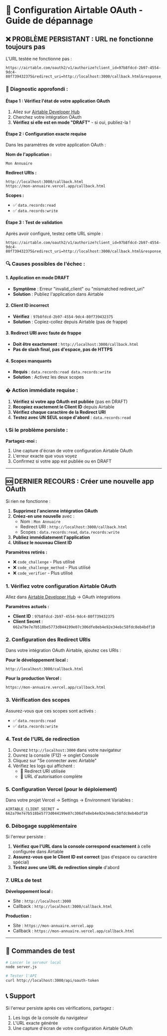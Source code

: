 # 🔧 Configuration Airtable OAuth - Guide de dépannage

## ❌ **PROBLÈME PERSISTANT : URL ne fonctionne toujours pas**

L'URL testée ne fonctionne pas :
```
https://airtable.com/oauth2/v1/authorize?client_id=97b8fdcd-2b97-4554-9dc4-80f739432375&redirect_uri=http://localhost:3000/callback.html&response_type=code&scope=data.records:read%20data.records:write
```

### 🎯 **Diagnostic approfondi :**

#### **Étape 1 : Vérifiez l'état de votre application OAuth**
1. Allez sur [Airtable Developer Hub](https://airtable.com/developers/web/api/introduction)
2. Cherchez votre intégration OAuth
3. **Vérifiez si elle est en mode "DRAFT"** - si oui, publiez-la !

#### **Étape 2 : Configuration exacte requise**
Dans les paramètres de votre application OAuth :

**Nom de l'application :**
```
Mon Annuaire
```

**Redirect URIs :**
```
http://localhost:3000/callback.html
https://mon-annuaire.vercel.app/callback.html
```

**Scopes :**
- ✅ `data.records:read`
- ✅ `data.records:write`

#### **Étape 3 : Test de validation**
Après avoir configuré, testez cette URL simple :
```
https://airtable.com/oauth2/v1/authorize?client_id=97b8fdcd-2b97-4554-9dc4-80f739432375&redirect_uri=http://localhost:3000/callback.html&response_type=code&scope=data.records:read
```

### 🔍 **Causes possibles de l'échec :**

#### **1. Application en mode DRAFT**
- **Symptôme** : Erreur "invalid_client" ou "mismatched redirect_uri"
- **Solution** : Publiez l'application dans Airtable

#### **2. Client ID incorrect**
- **Vérifiez** : `97b8fdcd-2b97-4554-9dc4-80f739432375`
- **Solution** : Copiez-collez depuis Airtable (pas de frappe)

#### **3. Redirect URI avec faute de frappe**
- **Doit être exactement** : `http://localhost:3000/callback.html`
- **Pas de slash final, pas d'espace, pas de HTTPS**

#### **4. Scopes manquants**
- **Requis** : `data.records:read data.records:write`
- **Solution** : Activez les deux scopes

### � **Action immédiate requise :**

1. **Vérifiez si votre app OAuth est publiée** (pas en DRAFT)
2. **Recopiez exactement le Client ID** depuis Airtable
3. **Vérifiez chaque caractère de la Redirect URI**
4. **Testez avec UN SEUL scope d'abord** : `data.records:read`

### 📞 **Si le problème persiste :**

**Partagez-moi :**
1. Une capture d'écran de votre configuration Airtable OAuth
2. L'erreur exacte que vous voyez
3. Confirmez si votre app est publiée ou en DRAFT

---

## 🆘 **DERNIER RECOURS : Créer une nouvelle app OAuth**

Si rien ne fonctionne :

1. **Supprimez l'ancienne intégration OAuth**
2. **Créez-en une nouvelle** avec :
   - Nom : `Mon Annuaire`
   - Redirect URI : `http://localhost:3000/callback.html`
   - Scopes : `data.records:read`, `data.records:write`
3. **Publiez immédiatement l'application**
4. **Utilisez le nouveau Client ID**

**Paramètres retirés :**
- ❌ `code_challenge` - Plus utilisé
- ❌ `code_challenge_method` - Plus utilisé
- ❌ `code_verifier` - Plus utilisé

### 1. **Vérifiez votre configuration Airtable OAuth**

Allez dans [Airtable Developer Hub](https://airtable.com/developers/web/api/introduction) → OAuth integrations

**Paramètres actuels :**
- **Client ID** : `97b8fdcd-2b97-4554-9dc4-80f739432375`
- **Client Secret** : `662a79e7e7b518be5773d044199e07c306dfe8eb4e92e34ebc58fdc8eb4bdf10`

### 2. **Configuration des Redirect URIs**

Dans votre intégration OAuth Airtable, ajoutez ces URIs :

**Pour le développement local :**
```
http://localhost:3000/callback.html
```

**Pour la production Vercel :**
```
https://mon-annuaire.vercel.app/callback.html
```

### 3. **Vérification des scopes**

Assurez-vous que ces scopes sont activés :
- ✅ `data.records:read`
- ✅ `data.records:write`

### 4. **Test de l'URL de redirection**

1. Ouvrez `http://localhost:3000` dans votre navigateur
2. Ouvrez la console (F12) → onglet Console
3. Cliquez sur "Se connecter avec Airtable"
4. Vérifiez les logs qui affichent :
   - 🔗 Redirect URI utilisée
   - 🔗 URL d'autorisation complète

### 5. **Configuration Vercel (pour le déploiement)**

Dans votre projet Vercel → Settings → Environment Variables :
```
AIRTABLE_CLIENT_SECRET = 662a79e7e7b518be5773d044199e07c306dfe8eb4e92e34ebc58fdc8eb4bdf10
```

### 6. **Débogage supplémentaire**

Si l'erreur persiste :

1. **Vérifiez que l'URL dans la console correspond exactement** à celle configurée dans Airtable
2. **Assurez-vous que le Client ID est correct** (pas d'espace ou caractère spécial)
3. **Testez avec une URL de redirection simple** d'abord

### 7. **URLs de test**

**Développement local :**
- Site : `http://localhost:3000`
- Callback : `http://localhost:3000/callback.html`

**Production :**
- Site : `https://mon-annuaire.vercel.app`
- Callback : `https://mon-annuaire.vercel.app/callback.html`

---

## 🚀 Commandes de test

```bash
# Lancer le serveur local
node server.js

# Tester l'API
curl http://localhost:3000/api/oauth-token
```

## 📞 Support

Si l'erreur persiste après ces vérifications, partagez :
1. Les logs de la console du navigateur
2. L'URL exacte générée
3. Une capture d'écran de votre configuration Airtable OAuth
